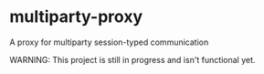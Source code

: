 # multiparty-proxy
A proxy for multiparty session-typed communication

WARNING: This project is still in progress and isn't functional yet.
